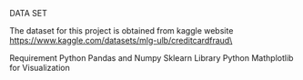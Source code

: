 DATA SET 


The dataset for this project is obtained from kaggle website 
https://www.kaggle.com/datasets/mlg-ulb/creditcardfraud\


Requirement
Python 
Pandas and Numpy
Sklearn Library
Python Mathplotlib for Visualization
